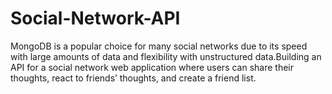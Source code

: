 # Social-Network-API
MongoDB is a popular choice for many social networks due to its speed with large amounts of data and flexibility with unstructured data.Building an API for a social network web application where users can share their thoughts, react to friends’ thoughts, and create a friend list.
